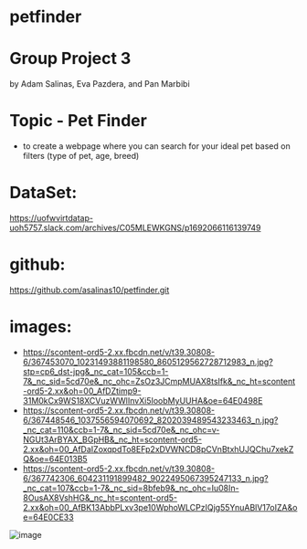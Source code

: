 # petfinder
# Group Project 3
by Adam Salinas, Eva Pazdera, and Pan Marbibi

# Topic - Pet Finder
- to create a webpage where you can search for your ideal pet based on filters (type of pet, age, breed)

# DataSet:
https://uofwvirtdatap-uoh5757.slack.com/archives/C05MLEWKGNS/p1692066116139749

# github:
https://github.com/asalinas10/petfinder.git

# images:
- https://scontent-ord5-2.xx.fbcdn.net/v/t39.30808-6/367453070_10231493881198580_8605129562728712983_n.jpg?stp=cp6_dst-jpg&_nc_cat=105&ccb=1-7&_nc_sid=5cd70e&_nc_ohc=ZsOz3JCmpMUAX8tsIfk&_nc_ht=scontent-ord5-2.xx&oh=00_AfDZtimp9-31M0kCx9WS18XCVuzWWlInvXi5IoobMyUUHA&oe=64E0498E
- https://scontent-ord5-2.xx.fbcdn.net/v/t39.30808-6/367448546_1037556594070692_8202039489543233463_n.jpg?_nc_cat=110&ccb=1-7&_nc_sid=5cd70e&_nc_ohc=v-NGUt3ArBYAX_BGpHB&_nc_ht=scontent-ord5-2.xx&oh=00_AfDaIZoxqpdTo8EFp2xDVWNCD8pCVnBtxhUJQChu7xekZQ&oe=64E013B5
- https://scontent-ord5-2.xx.fbcdn.net/v/t39.30808-6/367742306_604231191899482_9022495067395247133_n.jpg?_nc_cat=107&ccb=1-7&_nc_sid=8bfeb9&_nc_ohc=Iu08In-8OusAX8VshHG&_nc_ht=scontent-ord5-2.xx&oh=00_AfBK13AbbPLxv3pe10WphoWLCPzIQjg55YnuABlV17oIZA&oe=64E0CE33

![image](https://github.com/asalinas10/petfinder/assets/129702092/4506b7fb-6f63-4d7a-9962-f7a8de4ec390)

